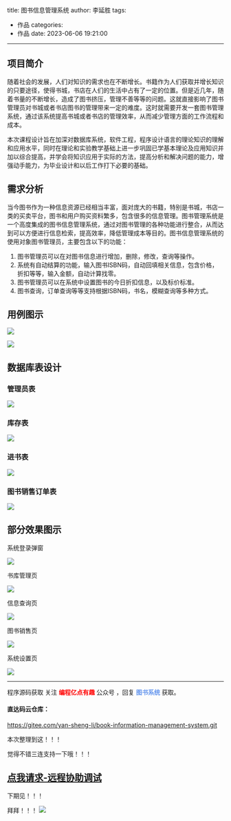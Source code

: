 title: 图书信息管理系统
author: 李延胜
tags:
  - 作品
categories:
  - 作品
date: 2023-06-06 19:21:00
---
## **项目简介**

​    随着社会的发展，人们对知识的需求也在不断增长。书籍作为人们获取并增长知识的只要途径，使得书城，书店在人们的生活中占有了一定的位置。但是近几年，随着书量的不断增长，造成了图书挤压，管理不善等等的问题。这就直接影响了图书管理员对书城或者书店图书的管理带来一定的难度。这时就需要开发一套图书管理系统，通过该系统提高书城或者书店的管理效率，从而减少管理方面的工作流程和成本。

​    本次课程设计旨在加深对数据库系统，软件工程，程序设计语言的理论知识的理解和应用水平，同时在理论和实验教学基础上进一步巩固已学基本理论及应用知识并加以综合提高，并学会将知识应用于实际的方法，提高分析和解决问题的能力，增强动手能力，为毕业设计和以后工作打下必要的基础。

## 需求分析

​		当今图书作为一种信息资源已经相当丰富，面对庞大的书籍，特别是书城，书店一类的买卖平台，图书和用户购买资料繁多，包含很多的信息管理。图书管理系统是一个高度集成的图书信息管理系统，通过对图书管理的各种功能进行整合，从而达到可以方便进行信息检索，提高效率，降低管理成本等目的。图书信息管理系统的使用对象图书管理员，主要包含以下的功能：

1. 图书管理员可以在对图书信息进行增加，删除，修改，查询等操作。
2. 系统有自动结算的功能，输入图书ISBN码，自动回填相关信息，包含价格，折扣等等，输入金额，自动计算找零。
3. 图书管理员可以在系统中设置图书的今日折扣信息，以及标价标准。
4. 图书查询，订单查询等等支持根据ISBN码，书名，模糊查询等多种方式。

## 用例图示

![](http://liyansheng.top/typora/20210714195330101.png)

![](http://liyansheng.top/typora/20210714200358914.png)

##  数据库表设计

### 管理员表

![](http://liyansheng.top/typora/image-20220611202223519.png)

### 库存表

![](http://liyansheng.top/typora/image-20220611202250583.png)

### 进书表

![](http://liyansheng.top/typora/image-20220611202316905.png)

### 图书销售订单表

![](http://liyansheng.top/typora/image-20220611202358812.png)

## 部分效果图示

系统登录弹窗

![](http://liyansheng.top/typora/image-20220611202747601.png)

书库管理页

![](http://liyansheng.top/typora/image-20220611202946279.png)

信息查询页

![](http://liyansheng.top/typora/image-20220611203012901.png)

图书销售页

![](http://liyansheng.top/typora/image-20220611203036093.png)

系统设置页

![](http://liyansheng.top/typora/image-20220611203057204.png)

------

程序源码获取 关注 <font color='red'>**编程亿点有趣**</font>  公众号  ，回复  <font color='cornflowerblue'>**图书系统**</font>   获取。

#### 直达码云仓库：
https://gitee.com/yan-sheng-li/book-information-management-system.git

本次整理到这！！！

觉得不错三连支持一下哦！！！
## [点我请求-远程协助调试](https://yan-sheng-li.gitee.io/remote_help/)

下期见！！！

拜拜！！！
    ![](http://liyansheng.top/typora/pvTQ1bYb9j2rLQe0WQEfmAqnbxLhUfje.gif)